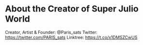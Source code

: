 # About the Creator of Super Julio World

Creator, Artist & Founder: @Paris_sats
Twitter: https://twitter.com/PARIS_sats
Linktree: https://t.co/x1DMSZCwUS
